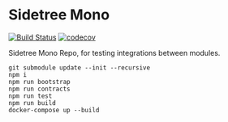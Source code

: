 # Sidetree Mono

[![Build Status](https://travis-ci.org/transmute-industries/sidetree-mono.svg?branch=master)](https://travis-ci.org/transmute-industries/sidetree-mono) [![codecov](https://codecov.io/gh/transmute-industries/sidetree-mono/branch/master/graph/badge.svg)](https://codecov.io/gh/transmute-industries/sidetree-mono)


Sidetree Mono Repo, for testing integrations between modules.

```
git submodule update --init --recursive
npm i
npm run bootstrap
npm run contracts
npm run test
npm run build
docker-compose up --build
```
